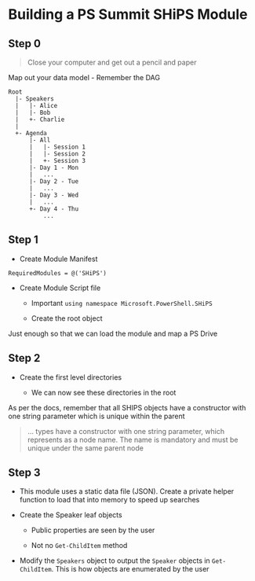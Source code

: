 # Building a PS Summit SHiPS Module

## Step 0

> Close your computer and get out a pencil and paper

Map out your data model - Remember the DAG

```
Root
  |- Speakers
  |   |- Alice
  |   |- Bob
  |   +- Charlie
  |
  +- Agenda
      |- All
      |   |- Session 1
      |   |- Session 2
      |   +- Session 3
      |- Day 1 - Mon
      |   ...
      |- Day 2 - Tue
      |   ...
      |- Day 3 - Wed
      |   ...
      +- Day 4 - Thu
          ...
```

## Step 1

* Create Module Manifest

`RequiredModules = @('SHiPS')`

* Create Module Script file

  - Important `using namespace Microsoft.PowerShell.SHiPS`

  - Create the root object

Just enough so that we can load the module and map a PS Drive

## Step 2

* Create the first level directories

  - We can now see these directories in the root

As per the docs, remember that all SHIPS objects have a constructor with one string parameter which is unique within the parent

> ... types have a constructor with one string parameter, which represents as a node name. The name is mandatory and must be unique under the same parent node

## Step 3

* This module uses a static data file (JSON).  Create a private helper function to load that into memory to speed up searches

* Create the Speaker leaf objects

  - Public properties are seen by the user

  - Not no `Get-ChildItem` method

* Modify the `Speakers` object to output the `Speaker` objects in `Get-ChildItem`.  This is how objects are enumerated by the user
